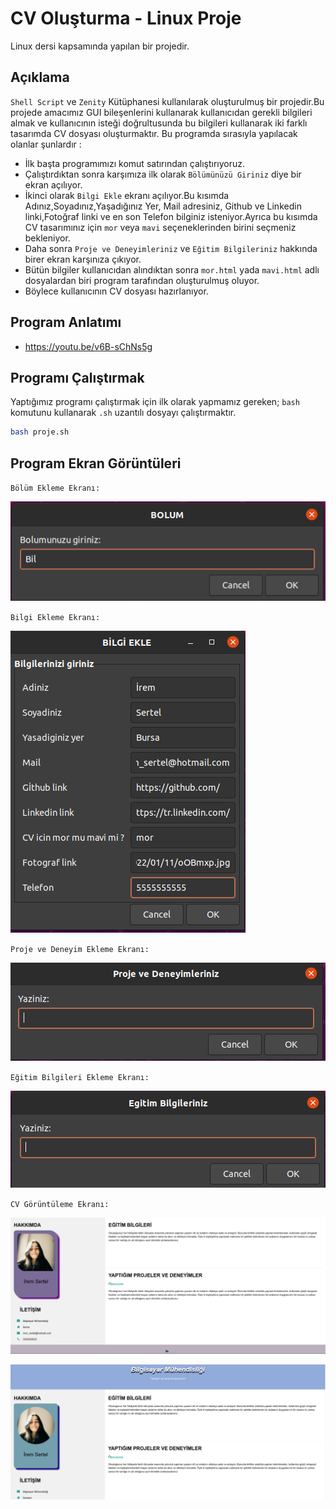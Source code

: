 # CV Oluşturma - Linux Proje
Linux dersi kapsamında yapılan bir projedir.

## Açıklama
 `Shell Script` ve `Zenity` Kütüphanesi kullanılarak oluşturulmuş bir projedir.Bu projede amacımız GUI bileşenlerini kullanarak kullanıcıdan
 gerekli bilgileri almak ve kullanıcının isteği doğrultusunda bu bilgileri kullanarak iki farklı tasarımda CV dosyası oluşturmaktır. Bu programda sırasıyla yapılacak olanlar şunlardır : 
- İlk başta programımızı komut satırından çalıştırıyoruz.
- Çalıştırdıktan sonra karşımıza ilk olarak `Bölümünüzü Giriniz` diye bir ekran açılıyor.
- İkinci olarak `Bilgi Ekle` ekranı açılıyor.Bu kısımda Adınız,Soyadınız,Yaşadığınız Yer, Mail adresiniz, Github ve Linkedin linki,Fotoğraf linki ve en son Telefon bilginiz isteniyor.Ayrıca bu kısımda CV tasarımınız için `mor` veya `mavi` seçeneklerinden birini seçmeniz bekleniyor.
- Daha sonra `Proje ve Deneyimleriniz` ve `Eğitim Bilgileriniz` hakkında birer ekran karşınıza çıkıyor.
- Bütün bilgiler kullanıcıdan alındıktan sonra `mor.html` yada `mavi.html` adlı dosyalardan biri program tarafından oluşturulmuş oluyor.
- Böylece kullanıcının CV dosyası hazırlanıyor.

## Program Anlatımı
- https://youtu.be/v6B-sChNs5g

## Programı Çalıştırmak
Yaptığımız programı çalıştırmak için ilk olarak yapmamız gereken;
`bash` komutunu kullanarak `.sh` uzantılı dosyayı çalıştırmaktır.
```sh
bash proje.sh
```

## Program Ekran Görüntüleri
`Bölüm Ekleme Ekranı:`

![Bolum](https://github.com/iremsertel/CV_Olusturma_Proje/blob/main/resimler/Ekran%20Al%C4%B1nt%C4%B1s%C4%B1.PNG)

`Bilgi Ekleme Ekranı:`

![Bilgiekleme](https://github.com/iremsertel/CV_Olusturma_Proje/blob/main/resimler/Ekran%20Al%C4%B1nt%C4%B1s%C4%B12.PNG)

`Proje ve Deneyim Ekleme Ekranı:`

![Deneyim](https://github.com/iremsertel/CV_Olusturma_Proje/blob/main/resimler/Ekran%20Al%C4%B1nt%C4%B1s%C4%B13.PNG)

`Eğitim Bilgileri Ekleme Ekranı:`

![Eğitimbilgileri](https://github.com/iremsertel/CV_Olusturma_Proje/blob/main/resimler/Ekran%20Al%C4%B1nt%C4%B1s%C4%B14.PNG)

`CV Görüntüleme Ekranı:`

![CVmor](https://github.com/iremsertel/CV_Olusturma_Proje/blob/main/resimler/Ekran%20Al%C4%B1nt%C4%B1s%C4%B15.PNG)

![CVmavi](https://github.com/iremsertel/CV_Olusturma_Proje/blob/main/resimler/Ekran%20Al%C4%B1nt%C4%B1s%C4%B16.PNG)

